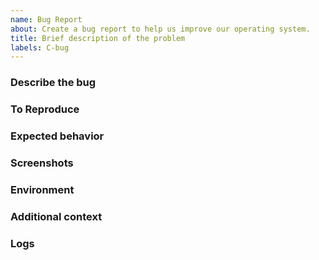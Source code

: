 ```yaml
---
name: Bug Report
about: Create a bug report to help us improve our operating system.
title: Brief description of the problem
labels: C-bug
---
```


<!-- Thank you for taking the time to report a bug. Your input is valuable to us.
Please replace all the <angle brackets> below with your own information. -->

### Describe the bug

<!-- A clear and concise description of what the bug is. -->

### To Reproduce

<!-- Steps to reproduce the behavior. Example:
1. Go to '...'
2. Click on '....'
3. Scroll down to '....'
4. See error -->

### Expected behavior

<!-- A clear and concise description of what you expected to happen. -->

### Screenshots

<!-- If applicable, add screenshots to help explain your problem. -->

### Environment

<!-- Please fill out this information as completely as possible:
- Hardware platform (e.g., Intel(R) Xeon(R) Gold 6342 CPU) -->

### Additional context

<!-- Add any other context about the problem here. For example, did the issue start occurring recently or has it always been there? -->

### Logs

<!-- If applicable, add log snippets or files to help explain and debug the problem. Please use code blocks (```) to format logs. -->

<!-- Once again, thank you for helping us improve our project! -->
